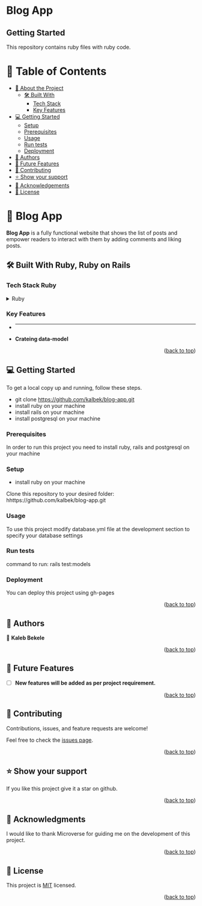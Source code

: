 # Blog App

## Getting Started

This repository contains ruby files with ruby code.

# 📗 Table of Contents

- [📖 About the Project](#about-project)
  - [🛠 Built With](#built-with)
    - [Tech Stack](#tech-stack)
    - [Key Features](#key-features)
- [💻 Getting Started](#getting-started)
  - [Setup](#setup)
  - [Prerequisites](#prerequisites)
  - [Usage](#usage)
  - [Run tests](#run-tests)
  - [Deployment](#triangular_flag_on_post-deployment)
- [👥 Authors](#authors)
- [🔭 Future Features](#future-features)
- [🤝 Contributing](#contributing)
- [⭐️ Show your support](#support)
- [🙏 Acknowledgements](#acknowledgements)
- [📝 License](#license)

# 📖 Blog App <a name="about-project"></a>

**Blog App** is a fully functional website that shows the list of posts and empower readers to interact with them by adding comments and liking posts.

## 🛠 Built With <a name="built-with">Ruby, Ruby on Rails</a>

### Tech Stack <a name="tech-stack">Ruby</a>

<details>
<summary>Ruby</summary>
  <ul>
    <li><a href="https://www.ruby-lang.org/en/">Ruby</a></li>
  </ul>
</details>

<!-- Features -->

### Key Features <a name="key-features"></a>

- ****
- **Crateing data-model**

<p align="right">(<a href="#readme-top">back to top</a>)</p>

<!-- GETTING STARTED -->

## 💻 Getting Started <a name="getting-started"></a>

To get a local copy up and running, follow these steps.

- git clone https://github.com/kalbek/blog-app.git
- install ruby on your machine
- install rails on your machine
- install postgresql on your machine
 

### Prerequisites

In order to run this project you need to install ruby, rails and postgresql on your machine

### Setup

- install ruby on your machine

Clone this repository to your desired folder: hhttps://github.com/kalbek/blog-app.git
 

### Usage

To use this project modify database.yml file at the development section to specify your database settings

### Run tests
command to run: rails test:models
 
### Deployment

You can deploy this project using gh-pages

<p align="right">(<a href="#readme-top">back to top</a>)</p>

## 👥 Authors <a name="authors"></a>

👤 **Kaleb Bekele**
 

<p align="right">(<a href="#readme-top">back to top</a>)</p>

<!-- FUTURE FEATURES -->

## 🔭 Future Features <a name="future-features"></a>

- [ ] **New features will be added as per project requirement.**

<p align="right">(<a href="#readme-top">back to top</a>)</p>

<!-- CONTRIBUTING -->

## 🤝 Contributing <a name="contributing"></a>

Contributions, issues, and feature requests are welcome!

Feel free to check the [issues page](../../issues/).

<p align="right">(<a href="#readme-top">back to top</a>)</p>

<!-- SUPPORT -->

## ⭐️ Show your support <a name="support"></a>

If you like this project give it a star on github.

<p align="right">(<a href="#readme-top">back to top</a>)</p>

<!-- ACKNOWLEDGEMENTS -->

## 🙏 Acknowledgments <a name="acknowledgements"></a>

I would like to thank Microverse for guiding me on the development of this project.

<p align="right">(<a href="#readme-top">back to top</a>)</p>

<!-- LICENSE -->

## 📝 License <a name="license"></a>

This project is [MIT](./LICENSE.MD) licensed.

<p align="right">(<a href="#readme-top">back to top</a>)</p>
